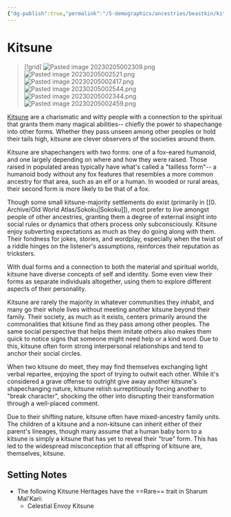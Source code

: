 ```yaml
---
{"dg-publish":true,"permalink":"/5-demographics/ancestries/beastkin/kitsune/","noteIcon":""}
---
```


# Kitsune

>[!grid]
>![Pasted image 20230205002309.png](/img/user/x.%20Assets/Attachments/Pasted%20image%2020230205002309.png)
>![Pasted image 20230205002521.png](/img/user/x.%20Assets/Attachments/Pasted%20image%2020230205002521.png)
![Pasted image 20230205002417.png](/img/user/x.%20Assets/Attachments/Pasted%20image%2020230205002417.png)
![Pasted image 20230205002544.png](/img/user/x.%20Assets/Attachments/Pasted%20image%2020230205002544.png)
>![Pasted image 20230205002344.png](/img/user/x.%20Assets/Attachments/Pasted%20image%2020230205002344.png)
![Pasted image 20230205002459.png](/img/user/x.%20Assets/Attachments/Pasted%20image%2020230205002459.png)

[Kitsune](https://2e.aonprd.com/Ancestries.aspx?ID=38) are a charismatic and witty people with a connection to the spiritual that grants them many magical abilities-- chiefly the power to shapechange into other forms. Whether they pass unseen among other peoples or hold their tails high, kitsune are clever observers of the societies around them.

Kitsune are shapechangers with two forms: one of a fox-eared humanoid, and one largely depending on where and how they were raised. Those raised in populated areas typically have what's called a "tailless form"-- a humanoid body without any fox features that resembles a more common ancestry for that area, such as an elf or a human. In wooded or rural areas, their second form is more likely to be that of a fox.

Though some small kitsune-majority settlements do exist (primarily in [[0. Archive/Old World Atlas/Sokoku\|Sokoku]]), most prefer to live amongst people of other ancestries, granting them a degree of external insight into social rules or dynamics that others process only subconsciously. Kitsune enjoy subverting expectations as much as they do going along with them. Their fondness for jokes, stories, and wordplay, especially when the twist of a riddle hinges on the listener's assumptions, reinforces their reputation as tricksters. 

With dual forms and a connection to both the material and spiritual worlds, kitsune have diverse concepts of self and identity. Some even view their forms as separate individuals altogether, using them to explore different aspects of their personality. 

Kitsune are rarely the majority in whatever communities they inhabit, and many go their whole lives without meeting another kitsune beyond their family. Their society, as much as it exists, centers primarily around the commonalities that kitsune find as they pass among other peoples. The same social perspective that helps them imitate others also makes them quick to notice signs that someone might need help or a kind word. Due to this, kitsune often form strong interpersonal relationships and tend to anchor their social circles. 

When two kitsune do meet, they may find themselves exchanging light verbal repartee, enjoying the sport of trying to outwit each other. While it's considered a grave offense to outright give away another kitsune's shapechanging nature, kitsune relish surreptitiously forcing another to "break character", shocking the other into disrupting their transformation through a well-placed comment. 

Due to their shifting nature, kitsune often have mixed-ancestry family units. The children of a kitsune and a non-kitsune can inherit either of their parent's lineages, though many assume that a human baby born to a kitsune is simply a kitsune that has yet to reveal their "true" form. This has led to the widespread misconception that all offspring of kitsune are, themselves, kitsune.

## Setting Notes

- The following Kitsune Heritages have the ==Rare== trait in Sharum Mal'Kari:
	- Celestial Envoy Kitsune

